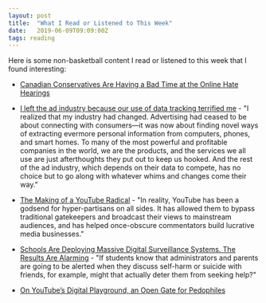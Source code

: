 ```yaml
---
layout: post
title:  "What I Read or Listened to This Week"
date:   2019-06-09T09:09:00Z
tags: reading
---
```

Here is some non-basketball content I read or listened to this week that I found interesting:


* [Canadian Conservatives Are Having a Bad Time at the Online Hate Hearings](https://www.vice.com/en_ca/article/ywyqbw/canadian-conservatives-are-having-a-bad-time-at-the-online-hate-hearings)

* [I left the ad industry because our use of data tracking terrified me](https://www.fastcompany.com/90359992/an-ad-tech-pioneer-on-where-our-data-economy-went-wrong-and-how-to-fix-it) - "I realized that my industry had changed. Advertising had ceased to be about connecting with consumers—it was now about finding novel ways of extracting evermore personal information from computers, phones, and smart homes. To many of the most powerful and profitable companies in the world, we are the products, and the services we all use are just afterthoughts they put out to keep us hooked. And the rest of the ad industry, which depends on their data to compete, has no choice but to go along with whatever whims and changes come their way."

* [The Making of a YouTube Radical](https://www.nytimes.com/interactive/2019/06/08/technology/youtube-radical.html) - "In reality, YouTube has been a godsend for hyper-partisans on all sides. It has allowed them to bypass traditional gatekeepers and broadcast their views to mainstream audiences, and has helped once-obscure commentators build lucrative media businesses."

* [Schools Are Deploying Massive Digital Surveillance Systems. The Results Are Alarming](https://www.edweek.org/ew/articles/2019/05/30/schools-are-deploying-massive-digital-surveillance-systems.html) - "If students know that administrators and parents are going to be alerted when they discuss self-harm or suicide with friends, for example, might that actually deter them from seeking help?"

* [On YouTube’s Digital Playground, an Open Gate for Pedophiles](https://www.nytimes.com/2019/06/03/world/americas/youtube-pedophiles.html)
